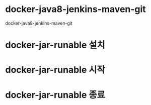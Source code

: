 # docker-java8-jenkins-maven-git
docker-java8-jenkins-maven-git

# docker-jar-runable 설치


# docker-jar-runable 시작


# docker-jar-runable 종료
